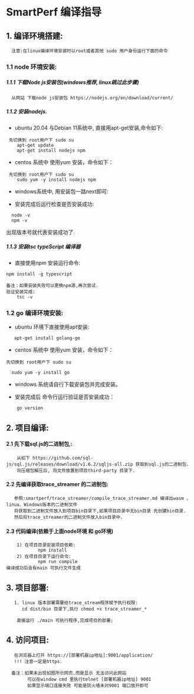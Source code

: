 # SmartPerf 编译指导


## 1. 编译环境搭建:
      注意:在linux编译环境安装时以root或者其他 sudo 用户身份运行下面的命令
### 1.1 node 环境安装:
#####  1.1.1 下载Node js安装包(windows推荐, linux跳过此步骤)
      从网站 下载node js安装包 https://nodejs.org/en/download/current/
#####  1.1.2 安装nodejs.
- ubuntu 20.04 与Debian 11系统中, 直接用apt-get安装,命令如下:
```
 先切换到 root用户下 sudo su 
    apt-get update 
    apt-get install nodejs npm
```

- centos 系统中 使用yum 安装，命令如下：
```
 先切换到 root用户下 sudo su 
    sudo yum -y install nodejs npm 
```

- windows系统中, 用安装包一路next即可:

           
- 安装完成后运行检查是否安装成功:
```
  node -v 
  npm -v
```
  出现版本号就代表安装成功了.
         
#####  1.1.3 安装tsc typeScript 编译器
        
- 直接使用npm 安装运行命令:
```
npm install -g typescript

备注：如果安装失败可以更换npm源,再次尝试.
验证安装完成:
    tsc -v
```
### 1.2 go 编译环境安装:
- ubuntu 环境下直接使用apt安装:
```
   apt-get install golang-go
```
- centos 系统中 使用yum 安装，命令如下：

```
先切换到 root用户下 sudo su 

  sudo yum -y install go 
```
- windows 系统请自行下载安装包并完成安装。
           
- 安装完成后 命令行运行验证是否安装成功：

```
    go version 
``` 
## 2. 项目编译:
####  2.1 先下载sql.js的二进制包,:
	    从如下 https://github.com/sql-js/sql.js/releases/download/v1.6.2/sqljs-all.zip 获取到sql.js的二进制包.
	    将压缩包解压后, 将文件放置到项目third-party 目录下.


####  2.2 先编译获取trace_streamer 的二进制包:
       参照:smartperf/trace_streamer/compile_trace_streamer.md 编译出wasm 、linux、Windows版本的二进制文件
	   将获取到二进制文件放入到项目bin目录下,如果项目目录中无bin目录 先创建bin目录.
       然后将trace_streamer的二进制文件放入bin目录中.


####  2.3 代码编译(依赖于上面node环境 和 go环境)
        1) 在项目目录安装项目依赖:
                npm install 
        2) 在项目目录下运行命令:
                npm run compile 
    编译成功后会有main 可执行文件生成
    
## 3. 项目部署:
       1. linux 版本部署需要给trace_stream程序赋予执行权限:
          cd dist/bin 目录下,执行 chmod +x trace_streamer_*       

        直接运行 ./main 可执行程序,完成项目的部署;

 ## 4. 访问项目:      
       在浏览器上打开 https://[部署机器ip地址]:9001/application/ 
       !!! 注意一定是https. 

      备注：如果未出现如图所示网页.而是显示 无法访问此网站
            可以在window cmd 里执行telnet [部署机器ip地址] 9001 
            如果显示端口连接失败 可能是防火墙未对9001 端口放开即可

